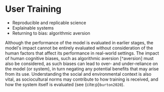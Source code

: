 # User Training

- Reproducible and replicable science
- Explainable systems
- Returning to bias: algorithmic aversion

Although the performance of the model is evaluated in earlier stages, the model's impact cannot be entirely evaluated without consideration of the human factors that affect its performance in real-world settings. The impact of human cognitive biases, such as algorithmic aversion [^aversion] must also be considered, as such biases can lead to over- and under-reliance on the model (or system), in turn negating any potential benefits that may arise from its use. Understanding the social and environmental context is also vital, as sociocultural norms may contribute to how training is received, and how the system itself is evaluated (see {cite:p}`burton2020`).